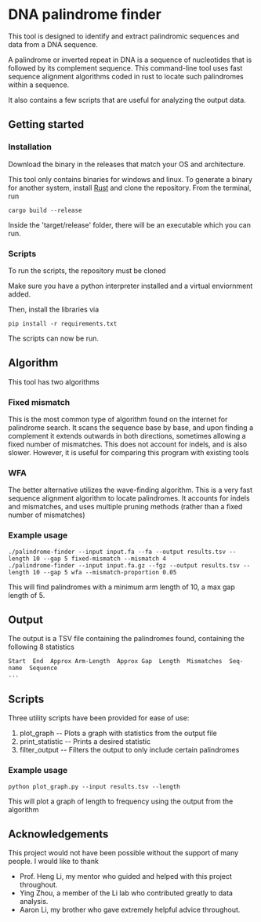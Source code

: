 # DNA palindrome finder
This tool is designed to identify and extract palindromic sequences and data from a DNA sequence. 

A palindrome or inverted repeat in DNA is a sequence of nucleotides that is followed by its complement sequence.
This command-line tool uses fast sequence alignment algorithms coded in rust to locate such palindromes within a sequence.

It also contains a few scripts that are useful for analyzing the output data.

## Getting started
### Installation
Download the binary in the releases that match your OS and architecture.

This tool only contains binaries for windows and linux. To generate a binary for another system,
install [Rust](https://www.rust-lang.org/tools/install) and clone the repository.
From the terminal, run 
```
cargo build --release
```
Inside the 'target/release' folder, there will be an executable which you can run.

### Scripts
To run the scripts, the repository must be cloned

Make sure you have a python interpreter installed and a virtual enviornment added.

Then, install the libraries via
```
pip install -r requirements.txt
```
The scripts can now be run.

## Algorithm
This tool has two algorithms
### Fixed mismatch
This is the most common type of algorithm found on the internet for palindrome search.
It scans the sequence base by base, and upon finding a complement it extends outwards in both directions, sometimes allowing a fixed number of mismatches.
This does not account for indels, and is also slower. However, it is useful for comparing this program with existing tools

### WFA
The better alternative utilizes the wave-finding algorithm. 
This is a very fast sequence alignment algorithm to locate palindromes.
It accounts for indels and mismatches, and uses multiple pruning methods (rather than a fixed number of mismatches)

### Example usage
```
./palindrome-finder --input input.fa --fa --output results.tsv --length 10 --gap 5 fixed-mismatch --mismatch 4
./palindrome-finder --input input.fa.gz --fgz --output results.tsv --length 10 --gap 5 wfa --mismatch-proportion 0.05
```
This will find palindromes with a minimum arm length of 10, a max gap length of 5.

## Output
The output is a TSV file containing the palindromes found, containing the following 8 statistics
```
Start  End  Approx Arm-Length  Approx Gap  Length  Mismatches  Seq-name  Sequence
...
```

## Scripts
Three utility scripts have been provided for ease of use:

1. plot_graph -- Plots a graph with statistics from the output file
2. print_statistic -- Prints a desired statistic
3. filter_output -- Filters the output to only include certain palindromes

### Example usage
```
python plot_graph.py --input results.tsv --length
```
This will plot a graph of length to frequency using the output from the algorithm

## Acknowledgements
This project would not have been possible without the support of many people. I would like to thank
- Prof. Heng Li, my mentor who guided and helped with this project throughout.
- Ying Zhou, a member of the Li lab who contributed greatly to data analysis.
- Aaron Li, my brother who gave extremely helpful advice throughout.


